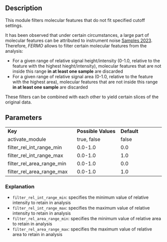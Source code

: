 ## Description

This module filters molecular features that do not fit specified cutoff settings. 

It has been observed that under certain circumstances, a large part of molecular features can be attributed to instrument noise [Samples 2023](https://doi.org/10.1021/acs.analchem.2c04632). 
Therefore, *FERMO* allows to filter certain molecular features from the analysis:

- For a given range of relative signal height/intensity (0-1.0, relative to the feature with the highest hieght/intensity), molecular features that are not inside this range **in at least one sample** are discarded
- For a given range of relative signal area (0-1.0, relative to the feature with the highest area), molecular features that are not inside this range **in at least one sample** are discarded

These filters can be combined with each other to yield certain slices of the original data.

## Parameters

<table style="width: 100%;">
 <tr>
  <td style="width: 25%;"><b>Key</b></td>
  <td style="width: 25%;"><b>Possible Values</b></td>
  <td style="width: 25%;"><b>Default</b></td>
 </tr>
 <tr>
  <td style="width: 25%;">activate_module</td>
  <td style="width: 25%;">true, false</td>
  <td style="width: 25%;">false</td>
 </tr>
 <tr>
  <td style="width: 25%;">filter_rel_int_range_min</td>
  <td style="width: 25%;">0.0-1.0</td>
  <td style="width: 25%;">0.0</td>
 </tr>
 <tr>
  <td style="width: 25%;">filter_rel_int_range_max</td>
  <td style="width: 25%;">0.0-1.0</td>
  <td style="width: 25%;">1.0</td>
 </tr>
 <tr>
  <td style="width: 25%;">filter_rel_area_range_min</td>
  <td style="width: 25%;">0.0-1.0</td>
  <td style="width: 25%;">0.0</td>
 </tr>
 <tr>
  <td style="width: 25%;">filter_rel_area_range_max</td>
  <td style="width: 25%;">0.0-1.0</td>
  <td style="width: 25%;">1.0</td>
 </tr>
</table>

### Explanation

- `filter_rel_int_range_min`: specifies the minimum value of relative intensity to retain in analysis
- `filter_rel_int_range_max`: specifies the maximum value of relative intensity to retain in analysis
- `filter_rel_area_range_min`: specifies the minimum value of relative area to retain in analysis
- `filter_rel_area_range_max`: specifies the maximum value of relative area to retain in analysis
